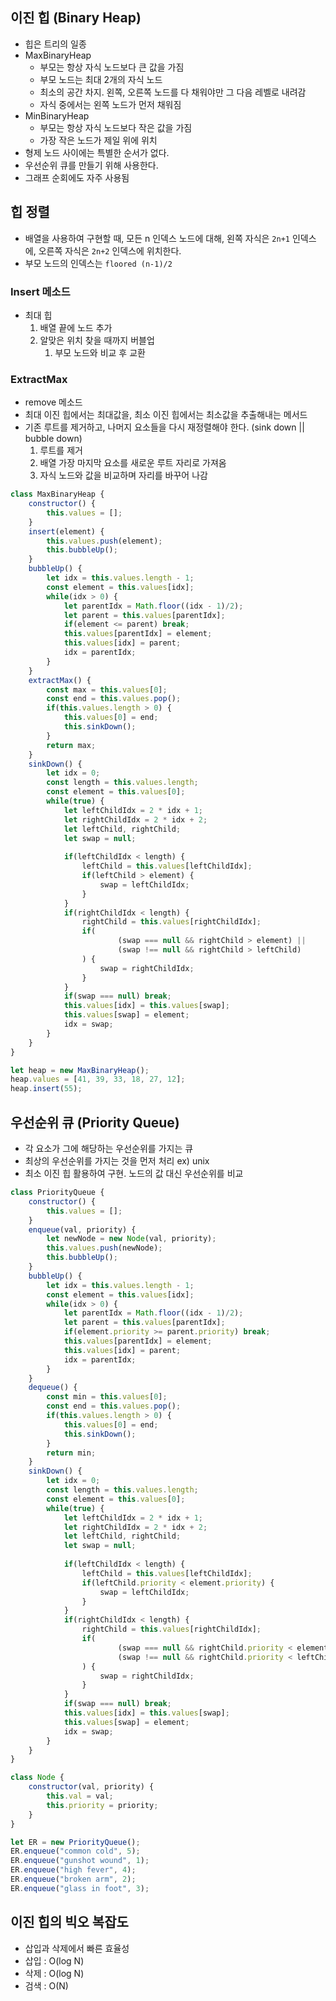 ## 이진 힙 (Binary Heap)

- 힙은 트리의 일종
- MaxBinaryHeap
    - 부모는 항상 자식 노드보다 큰 값을 가짐
    - 부모 노드는 최대 2개의 자식 노드
    - 최소의 공간 차지. 왼쪽, 오른쪽 노드를 다 채워야만 그 다음 레벨로 내려감
    - 자식 중에서는 왼쪽 노드가 먼저 채워짐
- MinBinaryHeap
    - 부모는 항상 자식 노드보다 작은 값을 가짐
    - 가장 작은 노드가 제일 위에 위치
- 형제 노드 사이에는 특별한 순서가 없다.
- 우선순위 큐를 만들기 위해 사용한다.
- 그래프 순회에도 자주 사용됨

## 힙 정렬

- 배열을 사용하여 구현할 때, 모든 n 인덱스 노드에 대해, 왼쪽 자식은 `2n+1` 인덱스에, 오른쪽 자식은 `2n+2` 인덱스에 위치한다.
- 부모 노드의 인덱스는 `floored (n-1)/2`

### Insert 메소드

- 최대 힙
    1. 배열 끝에 노드 추가
    2. 알맞은 위치 찾을 때까지 버블업
        1. 부모 노드와 비교 후 교환

### ExtractMax

- remove 메소드
- 최대 이진 힙에서는 최대값을, 최소 이진 힙에서는 최소값을 추출해내는 메서드
- 기존 루트를 제거하고, 나머지 요소들을 다시 재정렬해야 한다. (sink down || bubble down)
    1. 루트를 제거
    2. 배열 가장 마지막 요소를 새로운 루트 자리로 가져옴
    3. 자식 노드와 값을 비교하며 자리를 바꾸어 나감

```jsx
class MaxBinaryHeap {
	constructor() {
		this.values = [];
	}
	insert(element) {
		this.values.push(element);
		this.bubbleUp();
	}
	bubbleUp() {
		let idx = this.values.length - 1;
		const element = this.values[idx];
		while(idx > 0) {
			let parentIdx = Math.floor((idx - 1)/2);
			let parent = this.values[parentIdx];
			if(element <= parent) break;
			this.values[parentIdx] = element;
			this.values[idx] = parent;
			idx = parentIdx;
		}
	}
	extractMax() {
		const max = this.values[0];
		const end = this.values.pop();
		if(this.values.length > 0) {
			this.values[0] = end;
			this.sinkDown();
		}
		return max;
	}
	sinkDown() {
		let idx = 0;
		const length = this.values.length;
		const element = this.values[0];
		while(true) {
			let leftChildIdx = 2 * idx + 1;
			let rightChildIdx = 2 * idx + 2;
			let leftChild, rightChild;
			let swap = null;
			
			if(leftChildIdx < length) {
				leftChild = this.values[leftChildIdx];
				if(leftChild > element) {
					swap = leftChildIdx;
				}
			}
			if(rightChildIdx < length) {
				rightChild = this.values[rightChildIdx];
				if(
						(swap === null && rightChild > element) || 
						(swap !== null && rightChild > leftChild) 
				) {
					swap = rightChildIdx;
				}
			}
			if(swap === null) break;
			this.values[idx] = this.values[swap];
			this.values[swap] = element;
			idx = swap;
		}
	}
}

let heap = new MaxBinaryHeap();
heap.values = [41, 39, 33, 18, 27, 12];
heap.insert(55);
```

## 우선순위 큐 (Priority Queue)

- 각 요소가 그에 해당하는 우선순위를 가지는 큐
- 최상의 우선순위를 가지는 것을 먼저 처리 ex) unix
- 최소 이진 힙 활용하여 구현. 노드의 값 대신 우선순위를 비교

```jsx
class PriorityQueue {
	constructor() {
		this.values = [];
	}
	enqueue(val, priority) {
		let newNode = new Node(val, priority);
		this.values.push(newNode);
		this.bubbleUp();
	}
	bubbleUp() {
		let idx = this.values.length - 1;
		const element = this.values[idx];
		while(idx > 0) {
			let parentIdx = Math.floor((idx - 1)/2);
			let parent = this.values[parentIdx];
			if(element.priority >= parent.priority) break;
			this.values[parentIdx] = element;
			this.values[idx] = parent;
			idx = parentIdx;
		}
	}
	dequeue() {
		const min = this.values[0];
		const end = this.values.pop();
		if(this.values.length > 0) {
			this.values[0] = end;
			this.sinkDown();
		}
		return min;
	}
	sinkDown() {
		let idx = 0;
		const length = this.values.length;
		const element = this.values[0];
		while(true) {
			let leftChildIdx = 2 * idx + 1;
			let rightChildIdx = 2 * idx + 2;
			let leftChild, rightChild;
			let swap = null;
			
			if(leftChildIdx < length) {
				leftChild = this.values[leftChildIdx];
				if(leftChild.priority < element.priority) {
					swap = leftChildIdx;
				}
			}
			if(rightChildIdx < length) {
				rightChild = this.values[rightChildIdx];
				if(
						(swap === null && rightChild.priority < element.priority) || 
						(swap !== null && rightChild.priority < leftChild.priority) 
				) {
					swap = rightChildIdx;
				}
			}
			if(swap === null) break;
			this.values[idx] = this.values[swap];
			this.values[swap] = element;
			idx = swap;
		}
	}
}

class Node {
	constructor(val, priority) {
		this.val = val;
		this.priority = priority;
	}
}

let ER = new PriorityQueue();
ER.enqueue("common cold", 5);
ER.enqueue("gunshot wound", 1);
ER.enqueue("high fever", 4);
ER.enqueue("broken arm", 2);
ER.enqueue("glass in foot", 3);
```

## 이진 힙의 빅오 복잡도

- 삽입과 삭제에서 빠른 효율성
- 삽입 : O(log N)
- 삭제 : O(log N)
- 검색 : O(N)
